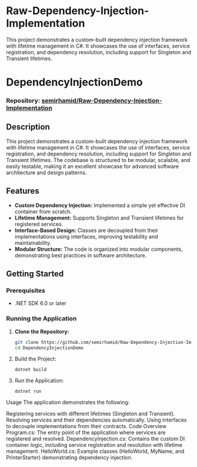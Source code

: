# Raw-Dependency-Injection-Implementation
This project demonstrates a custom-built dependency injection framework with lifetime management in C#. It showcases the use of interfaces, service registration, and dependency resolution, including support for Singleton and Transient lifetimes. 


# DependencyInjectionDemo

### Repository: [semirhamid/Raw-Dependency-Injection-Implementation](https://github.com/semirhamid/Raw-Dependency-Injection-Implementation)

## Description

This project demonstrates a custom-built dependency injection framework with lifetime management in C#. It showcases the use of interfaces, service registration, and dependency resolution, including support for Singleton and Transient lifetimes. The codebase is structured to be modular, scalable, and easily testable, making it an excellent showcase for advanced software architecture and design patterns.

## Features

- **Custom Dependency Injection:** Implemented a simple yet effective DI container from scratch.
- **Lifetime Management:** Supports Singleton and Transient lifetimes for registered services.
- **Interface-Based Design:** Classes are decoupled from their implementations using interfaces, improving testability and maintainability.
- **Modular Structure:** The code is organized into modular components, demonstrating best practices in software architecture.

## Getting Started

### Prerequisites

- .NET SDK 6.0 or later

### Running the Application

1. **Clone the Repository:**
   ```bash
   git clone https://github.com/semirhamid/Raw-Dependency-Injection-Implementation.git
   cd DependencyInjectionDemo
    ```
2. Build the Project:
    ```
    dotnet build
    ```
3. Run the Application:
   ```
   dotnet run
   ```

Usage
The application demonstrates the following:

Registering services with different lifetimes (Singleton and Transient).
Resolving services and their dependencies automatically.
Using interfaces to decouple implementations from their contracts.
Code Overview
Program.cs: The entry point of the application where services are registered and resolved.
DependencyInjection.cs: Contains the custom DI container logic, including service registration and resolution with lifetime management.
HelloWorld.cs: Example classes (HelloWorld, MyName, and PrinterStarter) demonstrating dependency injection.
